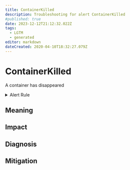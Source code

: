 ```yaml
---
title: ContainerKilled
description: Troubleshooting for alert ContainerKilled
#published: true
date: 2023-12-12T21:12:32.022Z
tags: 
  - LGTM
  - generated
editor: markdown
dateCreated: 2020-04-10T18:32:27.079Z
---
```


# ContainerKilled

A container has disappeared

<details>
  <summary>Alert Rule</summary>

{{% rule "docker-containers/google-cadvisor.yml" "ContainerKilled" %}}

{{% comment %}}

```yaml
alert: ContainerKilled
expr: time() - container_last_seen > 60
for: 0m
labels:
    severity: warning
annotations:
    summary: Container killed (instance {{ $labels.instance }})
    description: |-
        A container has disappeared
          VALUE = {{ $value }}
          LABELS = {{ $labels }}
    runbook: https://github.com/srerun/prometheus-alerts/blob/main/content/runbooks/google-cadvisor/ContainerKilled.md

```

{{% /comment %}}

</details>


## Meaning
[//]: # "Short paragraph that explains what the alert means"


## Impact
[//]: # "What could / will happen if the alert is not addressed"



## Diagnosis
[//]: # "Steps to take to identify the cause of the problem"



## Mitigation
[//]: # "The steps necessary to resolve the alert"
